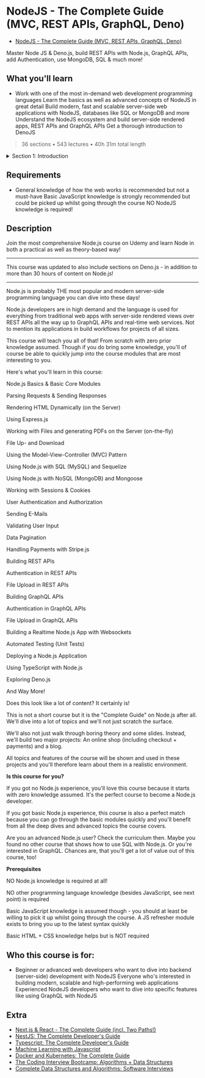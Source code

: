 # NodeJS - The Complete Guide (MVC, REST APIs, GraphQL, Deno)

- [NodeJS - The Complete Guide (MVC, REST APIs, GraphQL, Deno)](https://www.udemy.com/course/nodejs-the-complete-guide/)

Master Node JS & Deno.js, build REST APIs with Node.js, GraphQL APIs, add Authentication, use MongoDB, SQL & much more!

##  What you'll learn
-   Work with one of the most in-demand web development programming languages
Learn the basics as well as advanced concepts of NodeJS in great detail
Build modern, fast and scalable server-side web applications with NodeJS, databases like SQL or MongoDB and more
Understand the NodeJS ecosystem and build server-side rendered apps, REST APIs and GraphQL APIs
Get a thorough introduction to DenoJS

> 36 sections • 543 lectures • 40h 31m total length

<details>
  <summary> Section 1: Introduction </summary>

  1. Introduction   
</details>


##  Requirements
- General knowledge of how the web works is recommended but not a must-have
Basic JavaScript knowledge is strongly recommended but could be picked up whilst going through the course
NO NodeJS knowledge is required!

##  Description

Join the most comprehensive Node.js course on Udemy and learn Node in both a practical as well as theory-based way!

---

This course was updated to also include sections on Deno.js - in addition to more than 30 hours of content on Node.js!

---

Node.js is probably THE most popular and modern server-side programming language you can dive into these days!

Node.js developers are in high demand and the language is used for everything from traditional web apps with server-side rendered views over REST APIs all the way up to GraphQL APIs and real-time web services. Not to mention its applications in build workflows for projects of all sizes.

This course will teach you all of that! From scratch with zero prior knowledge assumed. Though if you do bring some knowledge, you'll of course be able to quickly jump into the course modules that are most interesting to you.

Here's what you'll learn in this course:

Node.js Basics & Basic Core Modules

Parsing Requests & Sending Responses

Rendering HTML Dynamically (on the Server)

Using Express.js

Working with Files and generating PDFs on the Server (on-the-fly)

File Up- and Download

Using the Model-View-Controller (MVC) Pattern

Using Node.js with SQL (MySQL) and Sequelize

Using Node.js with NoSQL (MongoDB) and Mongoose

Working with Sessions & Cookies

User Authentication and Authorization

Sending E-Mails

Validating User Input

Data Pagination

Handling Payments with Stripe.js

Building REST APIs

Authentication in REST APIs

File Upload in REST APIs

Building GraphQL APIs

Authentication in GraphQL APIs

File Upload in GraphQL APIs

Building a Realtime Node.js App with Websockets

Automated Testing (Unit Tests)

Deploying a Node.js Application

Using TypeScript with Node.js

Exploring Deno.js

And Way More!

Does this look like a lot of content? It certainly is!

This is not a short course but it is the "Complete Guide" on Node.js after all. We'll dive into a lot of topics and we'll not just scratch the surface.

We'll also not just walk through boring theory and some slides. Instead, we'll build two major projects: An online shop (including checkout + payments) and a blog.

All topics and features of the course will be shown and used in these projects and you'll therefore learn about them in a realistic environment.

**Is this course for you?**

If you got no Node.js experience, you'll love this course because it starts with zero knowledge assumed. It's the perfect course to become a Node.js developer.

If you got basic Node.js experience, this course is also a perfect match because you can go through the basic modules quickly and you'll benefit from all the deep dives and advanced topics the course covers.

Are you an advanced Node.js user? Check the curriculum then. Maybe you found no other course that shows how to use SQL with Node.js. Or you're interested in GraphQL. Chances are, that you'll get a lot of value out of this course, too!



**Prerequisites**

NO Node.js knowledge is required at all!

NO other programming language knowledge (besides JavaScript, see next point) is required

Basic JavaScript knowledge is assumed though - you should at least be willing to pick it up whilst going through the course. A JS refresher module exists to bring you up to the latest syntax quickly

Basic HTML + CSS knowledge helps but is NOT required



##  Who this course is for:

-   Beginner or advanced web developers who want to dive into backend (server-side) development with NodeJS
Everyone who's interested in building modern, scalable and high-performing web applications
Experienced NodeJS developers who want to dive into specific features like using GraphQL with NodeJS

## Extra

-   [Next.js & React - The Complete Guide (incl. Two Paths!)](https://github.com/ShuhanCode/art-javascript/tree/main/Curricula/nextjs)
-   [NestJS: The Complete Developer's Guide](https://www.udemy.com/course/nestjs-the-complete-developers-guide/?couponCode=ADCE6741CC-BONUS)
-   [Typescript: The Complete Developer's Guide](https://www.udemy.com/course/typescript-the-complete-developers-guide)
-   [Machine Learning with Javascript](https://www.udemy.com/course/machine-learning-with-javascript/)
-   [Docker and Kubernetes: The Complete Guide](https://www.udemy.com/course/docker-and-kubernetes-the-complete-guide)
-   [The Coding Interview Bootcamp: Algorithms + Data Structures](https://www.udemy.com/course/coding-interview-bootcamp-algorithms-and-data-structure)
-   [Complete Data Structures and Algorithms: Software Interviews](https://www.udemy.com/course/data-structures-and-algorithms-software-interviews/)



